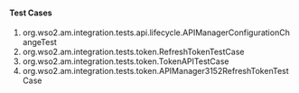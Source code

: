 #### Test Cases  
1. org.wso2.am.integration.tests.api.lifecycle.APIManagerConfigurationChangeTest
2. org.wso2.am.integration.tests.token.RefreshTokenTestCase
3. org.wso2.am.integration.tests.token.TokenAPITestCase
4. org.wso2.am.integration.tests.token.APIManager3152RefreshTokenTestCase
